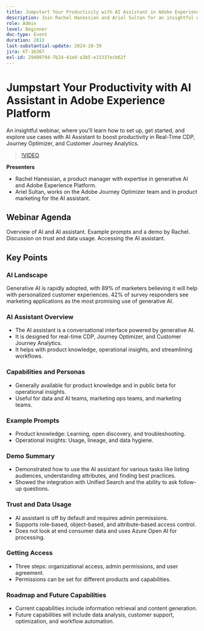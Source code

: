 ```yaml
---
title: Jumpstart Your Productivity with AI Assistant in Adobe Experience Platform
description: Join Rachel Hanessian and Ariel Sultan for an insightful webinar, where you'll learn how to set up, get started, and explore use cases with AI Assistant to boost productivity in Real-Time CDP, Journey Optimizer, and Customer Journey Analytics.
role: Admin
level: Beginner
doc-type: Event
duration: 2813
last-substantial-update: 2024-10-30
jira: KT-16367
exl-id: 29400794-7b24-41e8-a3b5-e15337ecb62f
---
```

# Jumpstart Your Productivity with AI Assistant in Adobe Experience Platform

An insightful webinar, where you'll learn how to set up, get started, and explore use cases with AI Assistant to boost productivity in Real-Time CDP, Journey Optimizer, and Customer Journey Analytics.

>[!VIDEO](https://video.tv.adobe.com/v/3435344/?learn=on)

**Presenters**

* Rachel Hanessian, a product manager with expertise in generative AI and Adobe Experience Platform.
* Ariel Sultan, works on the Adobe Journey Optimizer team and in product marketing for the AI assistant.

## Webinar Agenda

Overview of AI and AI assistant.
Example prompts and a demo by Rachel.
Discussion on trust and data usage.
Accessing the AI assistant.

## Key Points

### AI Landscape

Generative AI is rapidly adopted, with 89% of marketers believing it will help with personalized customer experiences.
42% of survey responders see marketing applications as the most promising use of generative AI.

### AI Assistant Overview

* The AI assistant is a conversational interface powered by generative AI.
* It is designed for real-time CDP, Journey Optimizer, and Customer Journey Analytics.
* It helps with product knowledge, operational insights, and streamlining workflows.

### Capabilities and Personas

* Generally available for product knowledge and in public beta for operational insights.
* Useful for data and AI teams, marketing ops teams, and marketing teams.

### Example Prompts

* Product knowledge: Learning, open discovery, and troubleshooting.
* Operational insights: Usage, lineage, and data hygiene.

### Demo Summary

* Demonstrated how to use the AI assistant for various tasks like listing audiences, understanding attributes, and finding best practices. 
* Showed the integration with Unified Search and the ability to ask follow-up questions.

### Trust and Data Usage

* AI assistant is off by default and requires admin permissions.
* Supports role-based, object-based, and attribute-based access control.
* Does not look at end consumer data and uses Azure Open AI for processing.

### Getting Access

* Three steps: organizational access, admin permissions, and user agreement.
* Permissions can be set for different products and capabilities.

### Roadmap and Future Capabilities

* Current capabilities include information retrieval and content generation.
* Future capabilities will include data analysis, customer support, optimization, and workflow automation.
